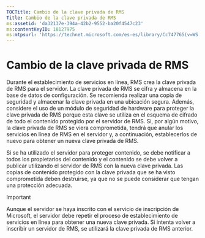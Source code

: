 ```yaml
---
TOCTitle: Cambio de la clave privada de RMS
Title: Cambio de la clave privada de RMS
ms:assetid: 'da32137e-394a-42b2-9552-ba20f4547c23'
ms:contentKeyID: 18127975
ms:mtpsurl: 'https://technet.microsoft.com/es-es/library/Cc747765(v=WS.10)'
---
```


Cambio de la clave privada de RMS
=================================

Durante el establecimiento de servicios en línea, RMS crea la clave privada de RMS para el servidor. La clave privada de RMS se cifra y almacena en la base de datos de configuración. Se recomienda realizar una copia de seguridad y almacenar la clave privada en una ubicación segura. Además, considere el uso de un módulo de seguridad de hardware para proteger la clave privada de RMS porque esta clave se utiliza en el esquema de cifrado de todo el contenido protegido por el servidor de RMS. Si, por algún motivo, la clave privada de RMS se viera comprometida, tendrá que anular los servicios en línea de RMS en el servidor y, a continuación, establecerlos de nuevo para obtener un nueva clave privada de RMS.

Si se ha utilizado el servidor para proteger contenido, se debe notificar a todos los propietarios del contenido y el contenido se debe volver a publicar utilizando el servidor de RMS con la nueva clave privada. Las copias de contenido protegido con la clave privada que se ha visto comprometida deben destruirse, ya que no se puede considerar que tengan una protección adecuada.

> [!IMPORTANT]
> Aunque el servidor se haya inscrito con el servicio de inscripción de Microsoft, el servidor debe repetir el proceso de establecimiento de servicios en línea para obtener una nueva clave privada. Si intenta volver a inscribir un servidor de RMS, se utilizará la clave privada de RMS anterior. 
